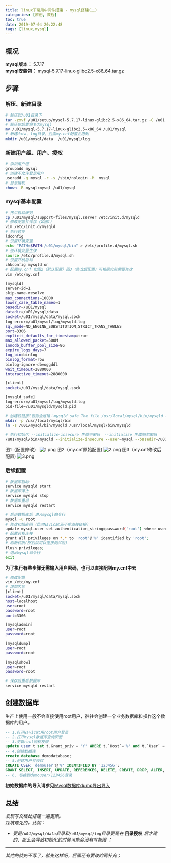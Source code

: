 ```yaml
---
title: linux下常用中间件搭建 - mysql搭建(二)
categories: [原创, 教程]
toc: true
date: 2019-07-04 20:22:48
tags: [linux,mysql]
---
```




## 概况
**mysql版本：** 5.7.17  
**mysql安装包：** mysql-5.7.17-linux-glibc2.5-x86_64.tar.gz
<!--more-->
## 步骤
### 解压、新建目录


```bash
# 解压到/u01目录下
tar -zxvf /u01/setup/mysql-5.7.17-linux-glibc2.5-x86_64.tar.gz -C /u01
# 解压完后重命名为mysql
mv /u01/mysql-5.7.17-linux-glibc2.5-x86_64 /u01/mysql
# 新建data、log目录，后面my.cnf配置会用到
mkdir /u01/mysql/data  /u01/mysql/log

```
### 新建用户组、用户、授权

```bash
# 添加用户组
groupadd mysql
# 创建不允许登录用户
useradd -g mysql -r -s /sbin/nologin -M  mysql
# 目录授权
chown -R mysql:mysql /u01/mysql
```

### mysql基本配置

```bash
# 拷贝启动服务
cp /u01/mysql/support-files/mysql.server /etc/init.d/mysqld
# 修改配置并保存（如图1）
vim /etc/init.d/mysqld
# 执行这步
ldconfig
# 设置环境变量
echo "PATH=$PATH:/u01/mysql/bin" > /etc/profile.d/mysql.sh
# 使环境变量生效
source /etc/profile.d/mysql.sh
# 设置开机启动
chkconfig mysqld on
# 配置my.cnf 如图2（默认配置）图3（修改后配置）可根据实际需要修改
vim /etc/my.cnf
```


```bash
[mysqld]
server-id=1
skip-name-resolve
max_connections=10000
lower_case_table_names=1
basedir=/u01/mysql
datadir=/u01/mysql/data
socket=/u01/mysql/data/mysql.sock
log-error=/u01/mysql/log/mysqld.log
sql_mode=NO_ENGINE_SUBSTITUTION,STRICT_TRANS_TABLES
port=3306
explicit_defaults_for_timestamp=true
max_allowed_packet=500M
innodb_buffer_pool_size=8G
expire_logs_days=7
log_bin=binlog
binlog_format=row
binlog-ignore-db=oggddl
wait_timeout=2880000
interactive_timeout=2880000

[client]
socket=/u01/mysql/data/mysql.sock

[mysqld_safe]
log-error=/u01/mysql/log/mysqld.log
pid-file=/u01/mysqld/mysqld.pid
```

```bash
# 创建软链接(否则会报错：mysqld_safe The file /usr/local/mysql/bin/mysqld does not exist or is not executable.)
mkdir -p /usr/local/mysql/bin
ln -s /u01/mysql/bin/mysqld /usr/local/mysql/bin/mysqld  

# 执行初始化 --initialize-insecure 生成空密码  --initialize 生成随机密码
/u01/mysql/bin/mysqld --initialize-insecure --user=mysql --basedir=/u01/mysql --datadir=/u01/mysql/data
```

图1（配置修改）
![1.png](https://i.loli.net/2019/07/04/5d1dfa1fdbd5698153.png)
图2（my.cnf原始配置)
![2.png](https://i.loli.net/2019/07/04/5d1dfcd24cfc384799.png)
图3（my.cnf修改后配置)
![3.png](https://i.loli.net/2019/07/04/5d1e04303f70047098.png)

### 后续配置


```bash
# 数据库启动
service mysqld start
# 数据库停止
service mysqld stop
# 数据库重启
service mysqld restart

# 启动数据库后 进入mysql命令行
mysql -u root
# 修改初始密码（此时Navicat还不能直接链接）
update mysql.user set authentication_string=password('root') where user='root';
# 配置远程连接
grant all privileges on *.* to 'root'@'%' identified by 'root';
# 刷新权限(然后就可以连接测试啦)
flush privileges;
# 退出mysql命令行
exit
```
**为了执行有些步骤无需输入用户密码，也可以直接配到my.cnf中去**
```bash
# 修改配置
vim /etc/my.cnf
# 增加内容
[client]
socket=/u01/mysql/data/mysql.sock
host=localhost
user=root
password=root
port=3306

[mysqladmin]
user=root
password=root

[mysqldump]
user=root
password=root

[mysqlshow]
user=root
password=root

# 保存后重启数据库
service mysqld restart
```

## 创建数据库
生产上使用一般不会直接使用root用户，往往会创建一个业务数据库和操作这个数据库的用户。
```sql
-- 1.打开Navicat用root用户登录
-- 2.打开mysql数据库查询页面
-- 3.更新root授权权限
update user t set t.Grant_priv = 'Y' WHERE t.`Host`='%' and t.`User` = 'root';
-- 4.创建数据库
create database demodatabase;
-- 5.创建用户并授权
CREATE USER 'demouser'@'%' IDENTIFIED BY '123456';
GRANT SELECT, INSERT, UPDATE, REFERENCES, DELETE, CREATE, DROP, ALTER, INDEX, TRIGGER, CREATE VIEW, SHOW VIEW, EXECUTE, ALTER ROUTINE, CREATE ROUTINE, CREATE TEMPORARY TABLES, LOCK TABLES, EVENT ON `demodatabase`.* TO 'demouser'@'%';
-- 6. 切换到demouser/123456登录
```
**初始数据库的导入请参见**[Mysql数据库dump导出导入](/2019/04/28/Mysql数据库dump导出导入/)

## 总结
*发现写文档比搭建一遍更累。*  
*踩坑难免的，比如：*  
- *要是`/u01/mysql/data`目录和`/u01/mysql/log`目录要是在* **目录授权** *后才建的，那么会导致初始化的时候可能会没有写权限 ；*
----
*其他的就先不写了，就先这样吧，后面还有要改的再补充；*